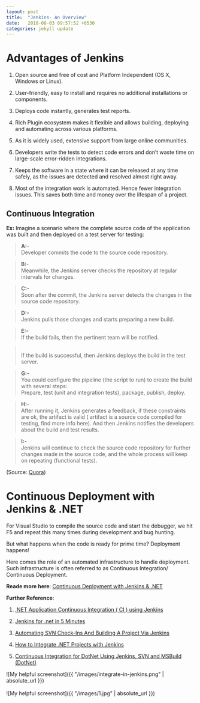 ```yaml
---
layout: post
title:  "Jenkins- An Overview"
date:   2018-08-03 09:57:52 +0530
categories: jekyll update
---
```


# Advantages of Jenkins

1.  Open source and free of cost and Platform Independent (OS X, Windows or Linux).

2.  User-friendly, easy to install and requires no additional installations or components.

3.  Deploys code instantly, generates test reports.  

5.  Rich Plugin ecosystem makes it flexible and allows building, deploying and automating across various platforms.

6.  As it is widely used, extensive support from large online communities.

7.  Developers write the tests to detect code errors and don’t waste time on large-scale error-ridden integrations.

8.  Keeps the software in a state where it can be released at any time safely, as the issues are detected and resolved almost right away.

9.  Most of the integration work is automated. Hence fewer integration issues. This saves both time and money over the lifespan of a project.

## Continuous Integration

**Ex:** Imagine a scenario where the complete source code of the application was built and then deployed on a test server for testing:

> **A:-** <br> Developer commits the code to the source code repository.

> **B:-** <br> Meanwhile, the Jenkins server checks the repository at regular intervals for changes.

> **C:-** <br>Soon after the commit, the Jenkins server detects the changes in the source code repository.

> **D:-** <br>Jenkins pulls those changes and starts preparing a new build.

> **E:-** <br>If the build fails, then the pertinent team will be notified.

> <br>If the build is successful, then Jenkins deploys the build in the test
    server.

> **G:-** <br>You could configure the pipeline (the script to run) to create the build with several steps:    
Prepare, test (unit and integration tests), package, publish, deploy.

> **H:-** <br>After running it, Jenkins generates a feedback, if these constraints are ok,
    the artifact is valid ( artifact is a source code compiled for testing, find
    more info here). And then Jenkins notifies the developers about the build
    and test results.

> **I:-** <br>Jenkins will continue to check the source code repository for further
    changes made in the source code, and the whole process will keep on
    repeating (functional tests).

(Source: [Quora](https://www.quora.com/What-is-Jenkins-When-and-why-is-it-used))

# Continuous Deployment with Jenkins & .NET


For Visual Studio to compile the source code and start the debugger, we hit F5 and repeat this many times during development and bug hunting.

But what happens when the code is ready for prime time? Deployment happens!

Here comes the role of an automated infrastructure to handle deployment. Such infrastructure is often referred to as Continuous Integration/ Continuous Deployment.

**Reade more here**: [Continuous Deployment with Jenkins &
.NET](https://blog.couchbase.com/continuous-deployment-with-jenkins-and-net/)

**Further Reference**:

1.  [.NET Application Continuous Integration ( CI ) using
    Jenkins](https://www.codeproject.com/Articles/1019956/Net-Application-Continuous-Integration-CI-using-Je)

2.  [Jenkins for .net in 5
    Minutes](http://justinramel.com/2013/01/15/5-minute-setup/)

3.  [Automating SVN Check-Ins And Building A Project Via
    Jenkins](https://www.c-sharpcorner.com/article/automate-svn-check-ins-and-building-a-project-via-jenkins/)

4.  [How to Integrate .NET Projects with
    Jenkins](https://www.swtestacademy.com/jenkins-dotnet-integration/)

5.  [Continuous Integration for DotNet Using Jenkins, SVN and MSBuild
    (DotNet)](http://www.techovity.com/continuous-integration-for-dotnet-using-jenkins-svn-and-msbuild-dotnet/)

![My helpful screenshot]({{ "/images/integrate-in-jenkins.png" | absolute_url }})
<br><br>
![My helpful screenshot]({{ "/images/1.jpg" | absolute_url }})<br><br>


